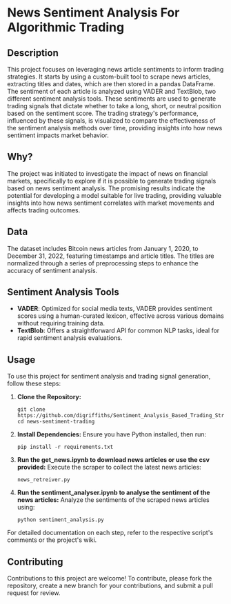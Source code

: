 # News Sentiment Analysis For Algorithmic Trading

## Description

This project focuses on leveraging news article sentiments to inform trading strategies. It starts by using a custom-built tool to scrape news articles, extracting titles and dates, which are then stored in a pandas DataFrame. The sentiment of each article is analyzed using VADER and TextBlob, two different sentiment analysis tools. These sentiments are used to generate trading signals that dictate whether to take a long, short, or neutral position based on the sentiment score. The trading strategy's performance, influenced by these signals, is visualized to compare the effectiveness of the sentiment analysis methods over time, providing insights into how news sentiment impacts market behavior.

## Why?

The project was initiated to investigate the impact of news on financial markets, specifically to explore if it is possible to generate trading signals based on news sentiment analysis. The promising results indicate the potential for developing a model suitable for live trading, providing valuable insights into how news sentiment correlates with market movements and affects trading outcomes.

## Data

The dataset includes Bitcoin news articles from January 1, 2020, to December 31, 2022, featuring timestamps and article titles. The titles are normalized through a series of preprocessing steps to enhance the accuracy of sentiment analysis.

## Sentiment Analysis Tools

- **VADER**: Optimized for social media texts, VADER provides sentiment scores using a human-curated lexicon, effective across various domains without requiring training data.
- **TextBlob**: Offers a straightforward API for common NLP tasks, ideal for rapid sentiment analysis evaluations.

## Usage

To use this project for sentiment analysis and trading signal generation, follow these steps:

1. **Clone the Repository:**

   ```
   git clone https://github.com/digriffiths/Sentiment_Analysis_Based_Trading_Strategy.git
   cd news-sentiment-trading
   ```

2. **Install Dependencies:**
   Ensure you have Python installed, then run:

   ```
   pip install -r requirements.txt
   ```

3. **Run the get_news.ipynb to download news articles or use the csv provided:**
   Execute the scraper to collect the latest news articles:

   ```
   news_retreiver.py
   ```

4. **Run the sentiment_analyser.ipynb to analyse the sentiment of the news articles:**
   Analyze the sentiments of the scraped news articles using:

   ```
   python sentiment_analysis.py
   ```

For detailed documentation on each step, refer to the respective script's comments or the project's wiki.

## Contributing

Contributions to this project are welcome! To contribute, please fork the repository, create a new branch for your contributions, and submit a pull request for review.

